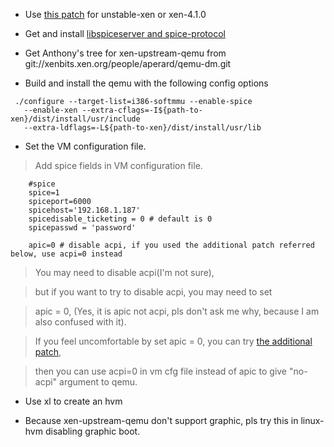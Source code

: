   * Use [this patch](http://spice4xen.googlecode.com/files/spice-upstreamXen-upstreamQemu.diff) for unstable-xen or xen-4.1.0

  * Get and install [libspiceserver and spice-protocol](http://spice-space.org/)

  * Get Anthony's tree for xen-upstream-qemu from git://xenbits.xen.org/people/aperard/qemu-dm.git

  * Build and install the qemu with the following config options
```
 ./configure --target-list=i386-softmmu --enable-spice
   --enable-xen --extra-cflags=-I${path-to-xen}/dist/install/usr/include
   --extra-ldflags=-L${path-to-xen}/dist/install/usr/lib
```

  * Set the VM configuration file.

> Add spice fields in VM configuration file.
```
    #spice
    spice=1
    spiceport=6000
    spicehost='192.168.1.187'
    spicedisable_ticketing = 0 # default is 0
    spicepasswd = 'password'

    apic=0 # disable acpi, if you used the additional patch referred below, use acpi=0 instead
```

> You may need to disable acpi(I'm not sure),

> but if you want to try to disable acpi, you may need to set

> apic = 0, (Yes, it is apic not acpi, pls don't ask me why, because I am also confused with it).

> If you feel uncomfortable by set apic = 0, you can try [the additional patch](http://spice4xen.googlecode.com/files/apic-acpi.diff),

> then you can use acpi=0 in vm cfg file instead of apic to give "no-acpi"   argument to qemu.

  * Use xl to create an hvm

  * Because xen-upstream-qemu don't support graphic, pls try this in linux-hvm disabling graphic boot.